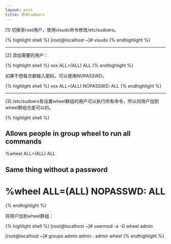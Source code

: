 ```yaml
---
layout: post
title: 修改sudoers
---
```


[1] 切换至root用户，使用visudo命令修改/etc/sudoers。

{% highlight shell %}
[root@localhost ~]# visudo
{% endhighlight %}

---

[2] 添加需要的用户：

{% highlight shell %}
xxx ALL=(ALL) ALL
{% endhighlight %}

如果不想每次都输入密码，可以使用NOPASSWD。 

{% highlight shell %}
xxx ALL=(ALL) NOPASSWD: ALL
{% endhighlight %}

---

[3] /etc/sudoers有设置wheel群组的用户可以执行所有命令，所以将用户加到wheel群组也是可以的。

{% highlight shell %}
## Allows people in group wheel to run all commands
%wheel  ALL=(ALL)       ALL

## Same thing without a password
# %wheel        ALL=(ALL)       NOPASSWD: ALL
{% endhighlight %}

将用户加到wheel群组：

{% highlight shell %}
[root@localhost ~]# usermod -a -G wheel admin

[root@localhost ~]# groups admin
admin : admin wheel
{% endhighlight %}

